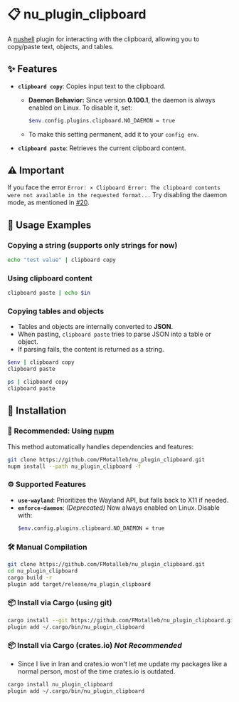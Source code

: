 # 📋 nu_plugin_clipboard

A [nushell](https://www.nushell.sh/) plugin for interacting with the clipboard, allowing you to copy/paste text, objects, and tables.

## ✨ Features

- **`clipboard copy`**: Copies input text to the clipboard.
  - **Daemon Behavior:** Since version **0.100.1**, the daemon is always enabled on Linux. To disable it, set:
    ```bash
    $env.config.plugins.clipboard.NO_DAEMON = true
    ```
  - To make this setting permanent, add it to your `config env`.

- **`clipboard paste`**: Retrieves the current clipboard content.

## ⚠️ Important

If you face the error `Error: × Clipboard Error: The clipboard contents were not available in the requested format...` 
Try disabling the daemon mode, as mentioned in [#20](https://github.com/FMotalleb/nu_plugin_clipboard/issues/20).

## 📌 Usage Examples

### Copying a string (supports only strings for now)
```bash
echo "test value" | clipboard copy 
```

### Using clipboard content
```bash
clipboard paste | echo $in
```

### Copying tables and objects
- Tables and objects are internally converted to **JSON**.
- When pasting, `clipboard paste` tries to parse JSON into a table or object.
- If parsing fails, the content is returned as a string.

```bash
$env | clipboard copy
clipboard paste

ps | clipboard copy
clipboard paste
```

## 🔧 Installation

### 🚀 Recommended: Using [nupm](https://github.com/nushell/nupm)
This method automatically handles dependencies and features:
```bash
git clone https://github.com/FMotalleb/nu_plugin_clipboard.git
nupm install --path nu_plugin_clipboard -f
```

### ⚙️ Supported Features
- **`use-wayland`**: Prioritizes the Wayland API, but falls back to X11 if needed.
- **`enforce-daemon`**: _(Deprecated)_ Now always enabled on Linux. Disable with:
  ```bash
  $env.config.plugins.clipboard.NO_DAEMON = true
  ```

### 🛠️ Manual Compilation
```bash
git clone https://github.com/FMotalleb/nu_plugin_clipboard.git
cd nu_plugin_clipboard
cargo build -r
plugin add target/release/nu_plugin_clipboard
```

### 📦 Install via Cargo (using git)
```bash
cargo install --git https://github.com/FMotalleb/nu_plugin_clipboard.git
plugin add ~/.cargo/bin/nu_plugin_clipboard
```

### 📦 Install via Cargo (crates.io) _Not Recommended_
* Since I live in Iran and crates.io won't let me update my packages like a normal person, most of the time crates.io is outdated.
```bash
cargo install nu_plugin_clipboard
plugin add ~/.cargo/bin/nu_plugin_clipboard
```


